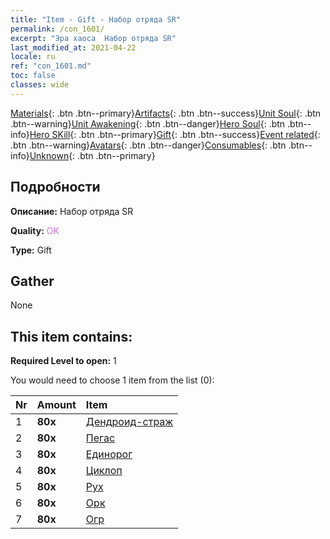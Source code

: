 ```yaml
---
title: "Item - Gift - Набор отряда SR"
permalink: /con_1601/
excerpt: "Эра хаоса  Набор отряда SR"
last_modified_at: 2021-04-22
locale: ru
ref: "con_1601.md"
toc: false
classes: wide
---
```

 [Materials](/ItemsRU/){: .btn .btn--primary}[Artifacts](/ItemsRU/Artifacts/){: .btn .btn--success}[Unit Soul](/ItemsRU/UnitSoul/){: .btn .btn--warning}[Unit Awakening](/ItemsRU/UnitAwakening/){: .btn .btn--danger}[Hero Soul](/ItemsRU/HeroSoul/){: .btn .btn--info}[Hero SKill](/ItemsRU/HeroSkill/){: .btn .btn--primary}[Gift](/ItemsRU/Gift/){: .btn .btn--success}[Event related](/ItemsRU/Events/){: .btn .btn--warning}[Avatars](/ItemsRU/Avatars/){: .btn .btn--danger}[Consumables](/ItemsRU/Consumables/){: .btn .btn--info}[Unknown](/ItemsRU/Unknown/){: .btn .btn--primary}

## Подробности
 **Описание:** Набор отряда SR

 **Quality:** <span style="color: #DA70D6">OK</span>

 **Type:** Gift

## Gather

  None

## This item contains:

 **Required Level to open:** 1

 You would need to choose 1 item from the list (0):

  | Nr | Amount |     Item    |
  |:---|:-------|:------------|
  | 1 |  **80x** | [Дендроид-страж](/ru/Items/unt_203/) |  | 
  | 2 |  **80x** | [Пегас](/ru/Items/unt_202/) |  | 
  | 3 |  **80x** | [Единорог](/ru/Items/unt_204/) |  | 
  | 4 |  **80x** | [Циклоп](/ru/Items/unt_222/) |  | 
  | 5 |  **80x** | [Рух](/ru/Items/unt_221/) |  | 
  | 6 |  **80x** | [Орк](/ru/Items/unt_219/) |  | 
  | 7 |  **80x** | [Огр](/ru/Items/unt_220/) |  | 
